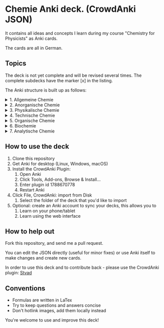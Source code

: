 # Chemie Anki deck. (CrowdAnki JSON)

It contains all ideas and concepts I learn during my course "Chemistry for Physicists" as Anki cards.

The cards are all in German.

## Topics
The deck is not yet complete and will be revised several times.
The complete subdecks have the marker [x] in the listing.

The Anki structure is built up as follows:

<details>
  <summary>1. Allgemeine Chemie</summary>

  <details>
    <summary>&nbsp;&nbsp;i. Atomaufbau</summary>

    * [ ] Thomsonsche Atommodell
    * [ ] Rutherford Atommodell
    * [ ] Balmer-Serie
    * [ ] Bohr'sche Postulat
    * [ ] Quantenmechanik
    * [ ] Wellenfunktion
    * [ ] Schrödinger Gleichung
    * [ ] Hamiltonoperator
    * [ ] Quantenzahl
    * [ ] Entartung (Quantenmechanik)
    * [ ] Atomorbital
    * [ ] Pauling-Schreibweise
    * [ ] Hundsche Regel
    * [ ] Regel des Energieminimums
    * [ ] Rumpfelektronen
    * [ ] Valenzelektronen
    * [ ] Ionisiserungsenergie
    * [ ] Elektronenaffinität
    * [ ] Elektronegativität
    * [ ] Atomgewicht
    * [ ] Atomradius
  </details>

  <details>
    <summary>&nbsp;&nbsp;ii. Periodensystem der Elemente</summary>

    * [ ] Periodensystem
    * [ ] Alkalimetalle
    * [ ] Alkalimetalle
    * [ ] Erdalkalimetalle
    * [ ] Übergangsmetalle
    * [ ] Lanthanoide
    * [ ] Actinoide
    * [ ] Metalle des p-Blocks
    * [ ] Halbmetalle
    * [ ] Nichtmetalle
    * [ ] Halogene
    * [ ] Edelgase
    * [ ] Hauptgruppen
    * [ ] Nebengruppen
    * [ ] Elektronenkonfiguration
    * [ ] Molekülion
    * [ ] IUPAC
    * [ ] Trivialname
    * [ ] Systematische Elementnamen
    * [ ] Aufbauprinzip
    * [ ] Edukte
    * [ ] Anion
    * [ ] Kation
    * [ ] Massenzahl
    * [ ] Nukleonenzahl
    * [ ] Masseneinheit
    * [ ] Nuklid
    * [ ] Isotope
    * [ ] Reinelement
    * [ ] Mischelement
    * [ ] Atommasse
  </details>

  <details>
    <summary>&nbsp;&nbsp;iii. Chemische Bindungen</summary>

    * [ ] Prinzip vom kleinsten Zwang
    * [ ] Ionische Bindung
    * [ ] Isomerie
    * [ ] Summenformel
    * [ ] Dissoziation
    * [ ] Löslichkeitsprodukt
    * [ ] Phasenübergänge
    * [ ] Gemisch
  </details>

  <details>
    <summary>&nbsp;&nbsp;iv. Grundlagen der Stöchiometrie</summary>

    * [ ] Gesetz der konstanten Proportionen
    * [ ] Gesetz der multiplen Proportionen
    * [ ] Massenerhaltungssatz
    * [ ] Teilchenzahl
    * [ ] Stoffmenge
    * [ ] Konzentration
    * [ ] Molalität
    * [ ] Molenbruch
    * [ ] Aktivität
    * [ ] Molare Reaktionsenthalphie
    * [ ] Gleichgewichtskonstante
  </details>

  <details>
    <summary>&nbsp;&nbsp;v. Säuren, Basen und Salze</summary>

    * [ ] Säure - Base Gleichung
    * [ ] Autoprotolyse
    * [ ] pH-Wert
    * [ ] Säure-Base Titration
  </details>

  <details>
    <summary>&nbsp;&nbsp;vi. Redoxreaktionen</summary>

    * [ ] Redox-Reaktion
    * [ ] Oxidationszahl
    * [ ] Oxidationsmittel
    * [ ] Reduktionsmittel
  </details>
</details>

<details>
  <summary>2. Anorganische Chemie</summary>

  <details>
    <summary>&nbsp;&nbsp;i. Chemie der Metalle</summary>

    * [ ] Kristalle
    * [ ] Kristallstruktur
    * [ ] Kristallstrukturanalyse
    * [ ] Kristallwasser
    * [ ] Einkristall
    * [ ] Kugelpackung
    * [ ] Koordinationszahl
    * [ ] Elektronengasmodell
    * [ ] Duktilität
    * [ ] Valenzband
    * [ ] Leitungsband
    * [ ] Unedle Metalle
    * [ ] Elektrochemische Spannungsreihe
    * [ ] Daniell-Element
    * [ ] Leichtmetalle
    * [ ] Schwermetalle
  </details>

  <details>
    <summary>&nbsp;&nbsp;ii. Chemie der Nichtmetalle</summary>

    *
  </details>

  <details>
    <summary>&nbsp;&nbsp;iii. Komplexchemie, einschließlich der Bioanorganischen Chemie</summary>

    * Komplexometrie
    * Zentralkomplex
    * Ligand
    * Kristallfeldtheorie
    * Ligandenfeldtheorie
    * 18 Elektronen Regel
  </details>

  <details>
    <summary>&nbsp;&nbsp;iv. Festkörperchemie</summary>

    *
  </details>

  <details>
    <summary>&nbsp;&nbsp;v. Kristallographie</summary>

    *
  </details>

  <details>
    <summary>&nbsp;&nbsp;vi. Strukturchemie</summary>

    *
  </details>

  <details>
    <summary>&nbsp;&nbsp;vii. Metallorganische Chemie</summary>

    *
  </details>

  <details>
    <summary>&nbsp;&nbsp;iix. Kolloidchemie</summary>

    *
  </details>

  <details>
    <summary>&nbsp;&nbsp;ix. Atmosphärenchemie</summary>

    *
  </details>

  <details>
    <summary>&nbsp;&nbsp;x. Mineralsäuren</summary>

    *
  </details>
</details>

<details>
  <summary>3. Physikalische Chemie</summary>
  <details>
    <summary>&nbsp;&nbsp;i. Theoretische Chemie</summary>

    *
  </details>

  <details>
    <summary>&nbsp;&nbsp;ii. Chemische Thermodynamik</summary>

    * Destillation
  </details>

  <details>
    <summary>&nbsp;&nbsp;iii. Kinetik</summary>

    * Reaktionskinetik
    * Katalysator
    * Aktivierungsenergie
  </details>

  <details>
    <summary>&nbsp;&nbsp;iv. Spektroskopie</summary>

    *
  </details>

  <details>
    <summary>&nbsp;&nbsp;v. Elektrochemie</summary>

    *
  </details>
</details>

<details>
  <summary>4. Technische Chemie</summary>

  <details>
    <summary>&nbsp;&nbsp;vii. Chemische Geräte</summary>

    * [ ] Umkristallisation
    * [ ] Erlenmeyerkolben
    * [ ] Messkolben
    * [ ] Bürette
    * [ ] Uhrglas
    * [ ] Magnetrührer
    * [ ] Becherglas
    * [ ] Messzylinder
    * [ ] Trichter
    * [ ] Pippete
  </details>
</details>

<details>
  <summary>5. Organische Chemie</summary>

  <details>
    <summary>&nbsp;&nbsp;i. </summary>

    * Funktionelle Gruppen
    * Derivate
    * Farbstoff
    * Kohlenwasserstoffe
    * Halogenkohlenwasserstoffe sind Kohlenwasserstoffe
    * Sauerstoff- und Hydroxyverbindungen
      * Alkohole
      * Aldehyde
      * Ester
      * Ether
      * Ketone
      * Carbonsäuren
    * Stickstoffverbindungen
      * Amine
      * Amide
      * Diazoniumsalze
      * Nitroverbindungen, beispielsweise TNT
      * Nitrile
    * Schwefelverbindungen
      * Alkanthiole
      * Sulfide
      * Disulfide
      * Ester der Schwefelsäure
      * Sulfone
      * Sulfoxide
      * Thionamide
      * Thiolester
      * Thiosäure
    * Phosphorverbindungen
      * Phosphorsäureester
      * Phosphine, beispielsweise Triphenylphosphin
    * Metallorganische Verbindungen, beispielsweise Ferrocen
    * Einteilung nach Kohlenstoffgerüst
      * Aliphatische Kohlenwasserstoffe (Aliphaten)
      * Acyclische Kohlenwasserstoffe
      * Gesättigt (Alkane)
      * Ungesättigt (Alkene und Alkine)
      * Cyclische Kohlenwasserstoffe
      * Aromatische Kohlenwasserstoffe (Aromaten)
      * Einfache Aromaten
      * Kondensierte Aromaten
      * Heterocyclen
      * Biochemische Verbindungen (Alkaloide, Aminosäuren, Kohlenhydrate, Proteine, Steroide, Terpene, Vitamine)
  </details>
</details>

<details>
  <summary>6. Biochemie</summary>
  <details>
    <summary>&nbsp;&nbsp;i. Medizinische Biochemie</summary>

    *
  </details>

  <details>
    <summary>&nbsp;&nbsp;i. Ökologische Biochemie</summary>

    *
  </details>

  <details>
    <summary>&nbsp;&nbsp;i. <Pflanzenbiochemie/summary>

    *
  </details>

  <details>
    <summary>&nbsp;&nbsp;i. Immunbiochemie</summary>

    *
  </details>

  <details>
    <summary>&nbsp;&nbsp;i. Neurochemie</summary>

    *
  </details>

  <details>
    <summary>&nbsp;&nbsp;i. Naturstoffchemie</summary>

    *
  </details>

  <details>
    <summary>&nbsp;&nbsp;i. Enzymologie</summary>

    *
  </details>

  <details>
    <summary>&nbsp;&nbsp;i. Signaltransduktion</summary>

    *
  </details>
</details>

<details>
  <summary>7. Analytische Chemie</summary>

  <details>
    <summary>&nbsp;&nbsp;i. Qualitativer Analyse</summary>

    * Nachweisreaktionen
    * Flammenfärbung
    * Papierchromatographie
  </details>

  <details>
    <summary>&nbsp;&nbsp;ii. Quantitativer Analyse</summary>

    * Photometrie
    * Titration (Volumetrie)
    * Gravimetrie
    * Spektroskopie
    * Massenspektrometrie (MS)
    * Kernresonanz-Spektroskopie (NMR)
    * Chromatographie
    * Elektroanalytische Messmethoden
    * Chemosensoren
  </details>

  <details>
    <summary>&nbsp;&nbsp;iii. Strukturanalytik</summary>

    * Röntgenstrukturanalyse
  </details>
</details>

## How to use the deck
1. Clone this repository
1. Get Anki for desktop (Linux, Windows, macOS)
1. Install the CrowdAnki Plugin:
    1. Open Anki
    1. Click Tools, Add-ons, Browse & Install...
    1. Enter plugin id 1788670778
    1. Restart Anki
1. Click File, CrowdAnki: import from Disk
    1. Select the folder of the deck that you'd like to import
1. Optional: create an Anki account to sync your decks, this allows you to
    1. Learn on your phone/tablet
    1. Learn using the web interface

## How to help out

Fork this repository, and send me a pull request.

You can edit the JSON directly (useful for minor fixes) or use Anki itself to make changes and create new cards.

In order to use this deck and to contribute back - please use the CrowdAnki plugin: [Stvad](https://github.com/Stvad/CrowdAnki)

## Conventions

- Formulas are written in LaTex
- Try to keep questions and answers concise
- Don't hotlink images, add them locally instead

You're welcome to use and improve this deck!
